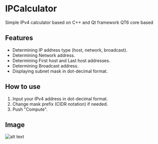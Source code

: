 # IPCalculator
Simple IPv4 calculator based on C++ and Qt framework
QT6 core based

## Features
- Determining IP address type (host, network, broadcast).
- Determining Network address.
- Determining First host and Last host addresses.
- Determining Broadcast address.
- Displaying subnet mask in dot-decimal format.

## How to use
1. Input your IPv4 address in dot-decimal format.
2. Change mask prefix (CIDR notation) if needed.
3. Push "Compute".

## Image
![alt text](https://github.com/valera540/IPCalculator/blob/master/image1.png)
